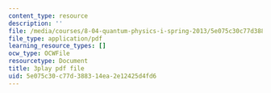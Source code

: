```yaml
---
content_type: resource
description: ''
file: /media/courses/8-04-quantum-physics-i-spring-2013/5e075c30c77d388314ea2e12425d4fd6_Oq4OHT4hhJc.pdf
file_type: application/pdf
learning_resource_types: []
ocw_type: OCWFile
resourcetype: Document
title: 3play pdf file
uid: 5e075c30-c77d-3883-14ea-2e12425d4fd6
---
```

